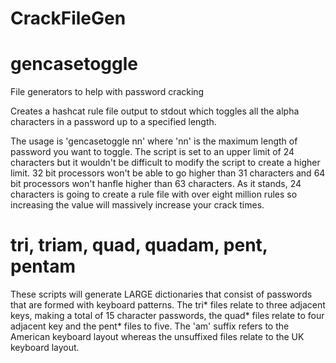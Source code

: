 # CrackFileGen

# gencasetoggle
File generators to help with password cracking

Creates a hashcat rule file output to stdout which toggles all the alpha characters in a password up to a specified length.

The usage is 'gencasetoggle nn' where 'nn' is the maximum length of password you want to toggle. The script is set to an upper limit of 24 characters but it wouldn't be difficult to modify the script to create a higher limit. 32 bit processors won't be able to go higher than 31 characters and 64 bit processors won't hanfle higher than 63 characters. As it stands, 24 characters is going to create a rule file with over eight million rules so increasing the value will massively increase your crack times.


# tri, triam, quad, quadam, pent, pentam

These scripts will generate LARGE dictionaries that consist of passwords that are formed with keyboard patterns. The tri* files relate to three adjacent keys, making a total of 15 character passwords, the quad* files relate to four adjacent key and the pent* files to five. The 'am' suffix refers to the American keyboard layout whereas the unsuffixed files relate to the UK keyboard layout.
